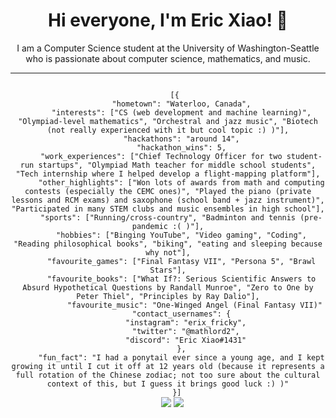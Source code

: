 <div align="center">
  <h1>Hi everyone, I'm Eric Xiao! 👋</h1>
  <p>I am a Computer Science student at the University of Washington-Seattle who is passionate about computer science, mathematics, and music.</p>
  <hr>
  
  <code>
   [{
      "hometown": "Waterloo, Canada",
      "interests": ["CS (web development and machine learning)", "Olympiad-level mathematics", "Orchestral and jazz music", "Biotech (not really experienced with it but cool topic :) )"],
      "hackathons": "around 14",
      "hackathon_wins": 5,
      "work_experiences": ["Chief Technology Officer for two student-run startups", "Olympiad Math teacher for middle school students", "Tech internship where I helped develop a flight-mapping platform"],
      "other_highlights": ["Won lots of awards from math and computing contests (especially the CEMC ones)", "Played the piano (private lessons and RCM exams) and saxophone (school band + jazz instrument)", "Participated in many STEM clubs and music ensembles in high school"],
      "sports": ["Running/cross-country", "Badminton and tennis (pre-pandemic :( )"],
      "hobbies": ["Binging YouTube", "Video gaming", "Coding", "Reading philosophical books", "biking", "eating and sleeping because why not"],
      "favourite_games": ["Final Fantasy VII", "Persona 5", "Brawl Stars"],
      "favourite_books": ["What If?: Serious Scientific Answers to Absurd Hypothetical Questions by Randall Munroe", "Zero to One by Peter Thiel", "Principles by Ray Dalio"],
            "favourite_music": "One-Winged Angel (Final Fantasy VII)"
      "contact_usernames": {
        "instagram": "erix_fricky",
        "twitter": "@mathlord2",
        "discord": "Eric Xiao#1431"
      },
      "fun_fact": "I had a ponytail ever since a young age, and I kept growing it until I cut it off at 12 years old (because it represents a full rotation of the Chinese zodiac; not too sure about the cultural context of this, but I guess it brings good luck :) )"
    }]
  </code>

  <img src="https://github-readme-stats.vercel.app/api?username=mathlord2&show_icons=true&theme=radical"/>
  <img src="https://github-readme-stats.vercel.app/api/top-langs/?username=mathlord2&layout=compact"/>
</div>
